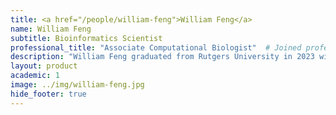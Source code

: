 ```yaml
---
title: <a href="/people/william-feng">William Feng</a>
name: William Feng
subtitle: Bioinformatics Scientist
professional_title: "Associate Computational Biologist"  # Joined professional titles
description: "William Feng graduated from Rutgers University in 2023 with a double major in biotechnology and computer science. During his time as an undergraduate student, he worked with Dr. Chang S. Chan investigating the effects of mutations on TP53 alternative splicing and overall pathogenicity. He is currently an Associate Computational Biologist at the Park Lab, continuing his work on cancer genomics."
layout: product
academic: 1
image: ../img/william-feng.jpg
hide_footer: true
---
```

